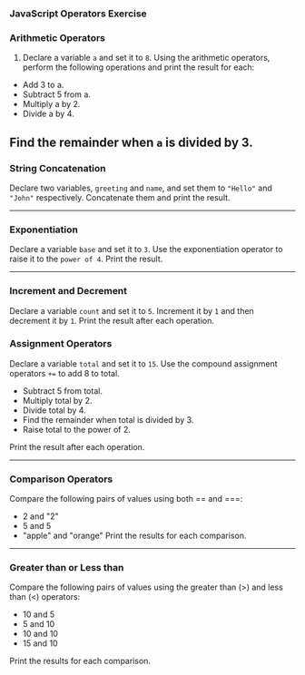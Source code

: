 ### JavaScript Operators Exercise

### Arithmetic Operators

1. Declare a variable `a` and set it to `8`.
   Using the arithmetic operators, perform the following operations and print the result for each:

- Add 3 to a.
- Subtract 5 from a.
- Multiply a by 2.
- Divide a by 4.

## Find the remainder when `a` is divided by 3.

### String Concatenation

Declare two variables, `greeting` and `name`, and set them to `"Hello"` and `"John"` respectively. Concatenate them and print the result.

---

### Exponentiation

Declare a variable `base` and set it to `3`. Use the exponentiation operator to raise it to the `power of 4`. Print the result.

---

### Increment and Decrement

Declare a variable `count` and set it to `5`. Increment it by `1` and then decrement it by `1`. Print the result after each operation.

### Assignment Operators

Declare a variable `total` and set it to `15`.
Use the compound assignment operators `+=` to add 8 to total.

- Subtract 5 from total.
- Multiply total by 2.
- Divide total by 4.
- Find the remainder when total is divided by 3.
- Raise total to the power of 2.

Print the result after each operation.

---

### Comparison Operators

Compare the following pairs of values using both == and ===:

- 2 and "2"
- 5 and 5
- "apple" and "orange"
  Print the results for each comparison.

---

### Greater than or Less than

Compare the following pairs of values using the greater than (>) and less than (<) operators:

- 10 and 5
- 5 and 10
- 10 and 10
- 15 and 10

Print the results for each comparison.
